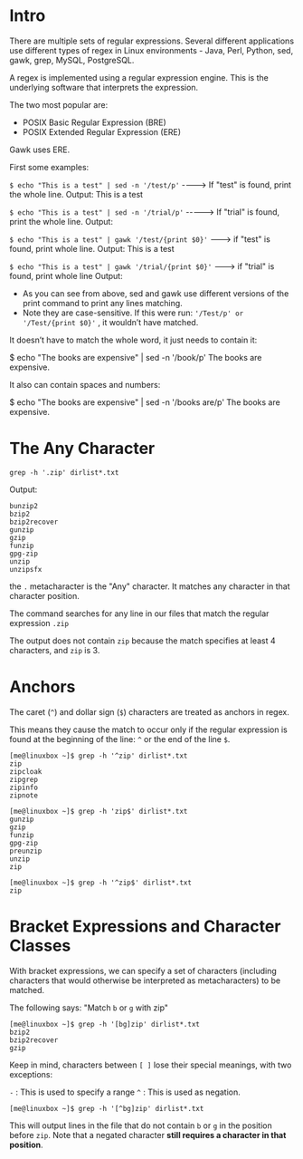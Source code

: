 # Intro
There are multiple sets of regular expressions. Several different applications use different
types of regex in Linux environments - Java, Perl, Python, sed, gawk, grep, MySQL, PostgreSQL.

A regex is implemented using a regular expression engine. This is the underlying software that interprets the expression.

The two most popular are:

- POSIX Basic Regular Expression (BRE)
- POSIX Extended Regular Expression (ERE)

Gawk uses ERE.

First some examples:

```$ echo "This is a test" | sed -n '/test/p'```      ----> If "test" is found, print the whole line. Output: 
This is a test

```$ echo "This is a test" | sed -n '/trial/p'```   -----> If "trial" is found, print the whole line. Output:

```$ echo "This is a test" | gawk '/test/{print $0}'```  ---> if "test" is found, print whole line. Output:
This is a test

```$ echo "This is a test" | gawk '/trial/{print $0}'``` ---> if "trial" is found, print whole line Output:


- As you can see from above, sed and gawk use different versions of the print command to print any lines matching.
- Note they are case-sensitive. If this were run: ```'/Test/p' or '/Test/{print $0}'``` , it wouldn’t have matched.

It doesn’t have to match the whole word, it just needs to contain it:


$ echo "The books are expensive" | sed -n '/book/p'
The books are expensive.

It also can contain spaces and numbers:

$ echo "The books are expensive" | sed -n '/books are/p'
The books are expensive.



# The Any Character

`grep -h '.zip' dirlist*.txt`

Output:

```
bunzip2
bzip2
bzip2recover
gunzip
gzip
funzip
gpg-zip
unzip
unzipsfx
```

the `.` metacharacter is the "Any" character. It matches any character in that character position.

The command searches for any line in our files that match the regular expression `.zip` 

The output does not contain `zip` because the match specifies at least 4 characters, and `zip` is 3. 

# Anchors

The caret (`^`) and dollar sign (`$`) characters are treated as anchors in regex.

This means they cause the match to occur only if the regular expression is found at the beginning of the line: `^` or the end of the line `$`.

```
[me@linuxbox ~]$ grep -h '^zip' dirlist*.txt
zip
zipcloak
zipgrep
zipinfo
zipnote

[me@linuxbox ~]$ grep -h 'zip$' dirlist*.txt
gunzip
gzip
funzip
gpg-zip
preunzip
unzip
zip

[me@linuxbox ~]$ grep -h '^zip$' dirlist*.txt
zip
```


# Bracket Expressions and Character Classes

With bracket expressions, we can specify a set of characters (including characters that would otherwise be interpreted as metacharacters) to be matched. 

The following says: "Match `b` or `g` with zip"

```
[me@linuxbox ~]$ grep -h '[bg]zip' dirlist*.txt
bzip2
bzip2recover
gzip
```

Keep in mind, characters between `[ ]` lose their special meanings, with two exceptions:

`-` : This is used to specify a range
`^` : This is used as negation.

```
[me@linuxbox ~]$ grep -h '[^bg]zip' dirlist*.txt
```

This will output lines in the file that do not contain `b` or `g` in the position before `zip`. Note that a negated character **still requires a character in that position**. 




